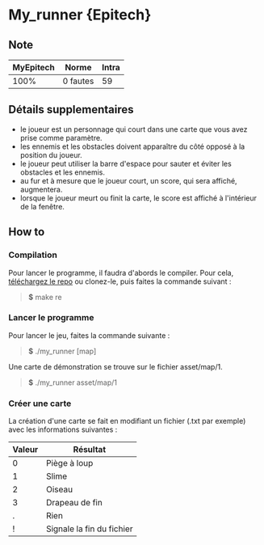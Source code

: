 # My_runner {Epitech}

## Note

| MyEpitech | Norme | Intra
|--|--|--|
| 100% | 0 fautes | 59

## Détails supplementaires

- le joueur est un personnage qui court dans une carte que vous avez prise comme paramètre.
- les ennemis et les obstacles doivent apparaître du côté opposé à la position du joueur.
- le joueur peut utiliser la barre d'espace pour sauter et éviter les obstacles et les ennemis.
- au fur et à mesure que le joueur court, un score, qui sera affiché, augmentera.
- lorsque le joueur meurt ou finit la carte, le score est affiché à l'intérieur de la fenêtre.

## How to

### Compilation

Pour lancer le programme, il faudra d'abords le compiler. Pour cela, [téléchargez le repo](https://github.com/EpitechIT2020/B-MUL-100-BDX-1-1-myrunner-arthur.decaen/archive/master.zip) ou clonez-le, puis faites la commande suivant :
> **$** make re

### Lancer le programme

Pour lancer le jeu, faites la commande suivante :
> **$** ./my_runner [map]

Une carte de démonstration se trouve sur le fichier asset/map/1.
> **$** ./my_runner asset/map/1

### Créer une carte

La création d'une carte se fait en modifiant un fichier (.txt par exemple) avec les informations suivantes :

|Valeur |Résultat                  |
|-------|--------------------------|
|0      |Piège à loup              |
|1      |Slime                     |
|2      |Oiseau                    |
|3      |Drapeau de fin            |
|.      |Rien                      |
|!      |Signale la fin du fichier |
